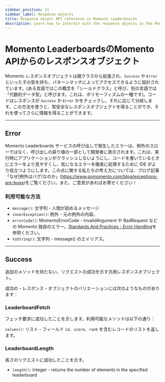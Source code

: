 ```yaml
---
sidebar_position: 11
sidebar_label: Response objects
title: Response object API reference in Momento Leaderboards
description: Learn how to interact with the response objects in the Momento API for Leaderboards.
---
```


# Momento LeaderboardsのMomento APIからのレスポンスオブジェクト

Momento レスポンスオブジェクトは親クラスから拡張され、`Success` や `Error` といった子の型を持ち、パターンマッチによってアクセスできるように設計されています。(ある言語ではこの概念を「シールドクラス」と呼び、別の言語では「代数的データ型」と呼びます。これは、ポリモーフィズムの一種です)。コードはレスポンスが `Success` か `Error` かをチェックし、それに応じて分岐します。この方法を使うと、型安全なレスポンスオブジェクトを得ることができ、それを使ってさらに情報を得ることができます。

---

## Error

Momento Leaderboards サービスの呼び出しで発生したエラーは、例外のスローではなく、呼び出しの戻り値の一部として開発者に表示されます。これは、実行時にアプリケーションがクラッシュしないようにし、コードを書いているときにエラーをより見やすくし、気になるエラーを確実に処理するために IDE がより役立つようにします。この点に関する私たちの考え方については、ブログ記事「なぜ[例外はバグ]なのか」(https://www.gomomento.com/blog/exceptions-are-bugs)をご覧ください。また、ご意見があればお寄せください！

### 利用可能な方法

- `message()`: 文字列 - 人間が読めるメッセージ
- `innerException()`: 例外 - 元の例外の内容。
- `errorCode()`: MomentoErrorCode -  InvalidArgument や BadRequest などの Momento 独自のエラー。[Standards And Practices - Error Handling](https://github.com/momentohq/standards-and-practices/blob/main/docs/client-specifications/error-handling.md)を参照ください。
- `toString()`: 文字列 - message() のエイリアス。

---

## Success

追加のメソッドを持たない、リクエストの成功を示す汎用レスポンスオブジェクト。

成功の・レスポンス・オブジェクトのバリエーションには次のようなものがあります：

### LeaderboardFetch
フェッチ要求に成功したことを示します。利用可能なメソッドは以下の通り：

`values()`: リスト - フィールド `id`、`score`、`rank` を含むレコードのリストを返します。

### LeaderboardLength

長さのリクエストに成功したことを示す。

- `length()`: Integer - returns the number of elements in the specified leaderboard
